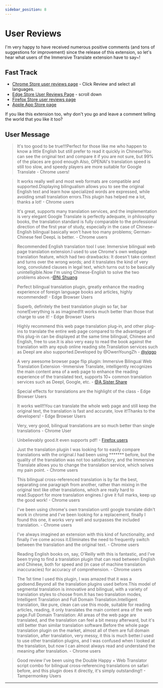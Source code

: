 ```yaml
---
sidebar_position: 8
---
```


# User Reviews

I'm very happy to have received numerous positive comments (and tons of suggestions for improvement) since the release of this extension, so let's hear what users of the Immersive Translate extension have to say\~!

## Fast Track

- [Chrome Store user reviews page](https://chrome.google.com/webstore/detail/immersive-translate/bpoadfkcbjbfhfodiogcnhhhpibjhbnh) - Click Review and select all languages.
- [Edge Store User Reviews Page](https://microsoftedge.microsoft.com/addons/detail/amkbmndfnliijdhojkpoglbnaaahippg) - scroll down
- [Firefox Store user reviews page](https://addons.mozilla.org/en-US/firefox/addon/immersive-translate/reviews/)
- [Apple App Store page](https://apps.apple.com/app/id6447957425)

If you like this extension too, why don't you go and leave a comment telling the world that you like it too?

<!-- ## media report

- Niche Software：[Immersive Translate - Bilingual translation tool that supports PDF, EPUB, and web pages and displays both the original and translated text](https://www.appinn.com/immersive-translate/)
- Bluepoint： [Immersive Translate - Google/Firefox Cross-Translation extension with support for multiple translation APIs ](https://www.landiannews.com/download/97161.html?utm_sources=ourl.co&utm_medium=social&utm_campaign=none) -->

## User Message

> It's too good to be true!!!Perfect for those like me who happen to know a little English but still prefer to read it quickly in Chinese!You can see the original text and compare it if you are not sure, but 99% of the places are good enough Also, OPENAI's translation speed is still too slow, and speedy players are more suitable for Google Translate - Chrome users!

> It works really well and most web formats are compatible and supported.Displaying bilingualism allows you to see the original English text and learn how specialized words are expressed, while avoiding small translation errors.This plugin has helped me a lot, thanks a lot! - Chrome users

> It's great, supports many translation services, and the implementation is very elegant Google Translate is perfectly adequate, in philosophy books, the translation standard is fully comparable to the professional direction of the first year of study, especially in the case of Chinese-English bilingual basically won't have too many problems; German-Chinese feel DeepL is better. - Chrome users

> Recommended English translation tool I use: Immersive bilingual web page translation extension.I used to use Chrome's own webpage translation feature, which had two drawbacks: It doesn't take context and turns over the wrong words; and it translates the kind of very long, convoluted clauses in legal text, which turns out to be basically unintelligible.Now I'm using Chinese-English to solve the two problems above.-[@Ni Shuang](https://twitter.com/nishuang/status/1623576540389822465)

> Perfect bilingual translation plugin, greatly enhance the reading experience of foreign language books and articles, highly recommended! - Edge Browser Users

> Superb, definitely the best translation plugin so far, bar none!Everything is as imagined!It works much better than those that charge to use it! - Edge Browser Users

> Highly recommend this web page translation plug-in, and other plug-ins to translate the entire web page compared to the advantages of this plug-in can be displayed at the same time bilingual, Chinese and English, free to use.It is also very easy to read the book against the translation with any epub online reading site.Translation services such as Deepl are also supported.Developed by @OwenYoungZh - [@viggo](https://twitter.com/decohack/status/1622175776274792449)

> A very awesome browser page flip plugin: Immersive Bilingual Web Translation Extension -Immersive Translate, intelligently recognizes the main content area of a web page to enhance the reading experience of the translated text, supports 10+ common translation services such as Deepl, Google, etc. - [@A Sister Share](https://twitter.com/abskoop/status/1619619066511241216)

> Special effects for translations are the highlight of the class - Edge Browser Users

> It works well!!You can translate the whole web page and still keep the original text, the translation is fast and accurate, love it!Thanks to the developers! - Edge Browser Users

> Very, very good, bilingual translations are so much better than single translations - Chrome User

> Unbelievably good.It even supports pdf! - [Firefox users](https://addons.mozilla.org/en-US/firefox/addon/immersive-translate/reviews/1923696/)

> Just the translation plugin I was looking for to easily compare translations with the original.I had been using \*\*\*\*\*\*\* before, but the quality of the translation was not too satisfactory, and the Immersive Translate allows you to change the translation service, which solves my pain point. - Chrome users

> This bilingual cross-referenced translation is by far the best, separating one paragraph from another, rather than mixing in the original text like other translations, which are really hard to read.Support for more translation engines.I give it full marks, keep up the good work! - Chrome users

> I've been using chrome's own translation until google translate didn't work in chrome and I've been looking for a replacement, finally I found this one, it works very well and surpasses the included translation. - Chrome users

> I've always imagined an extension with this kind of functionality, and finally I've come across it.Eliminates the need to frequently switch between the translation and the original text. - Chrome users

> Reading English books on, say, O'Reilly with this is fantastic, and I've been trying to find a translation plugin that can read between English and Chinese, both for speed and (in case of machine translation inaccuracies) for accuracy of comprehension. - Chrome users

> The 1st time I used this plugin, I was amazed that it was a godsend.Beyond all the translation plugins used before.This model of segmental translation is innovative and bilingual, with a variety of translation styles to choose from.It has two translation modes, Intelligent Translation and Full Domain Translation.Intelligent translation, like pure, clean can use this mode, suitable for reading articles, reading, it only translates the main content area of the web page.Full Domain Translation: All areas of the web page are translated, and the translation can feel a bit messy afterward, but it's still better than similar translation software.Before the whole page translation plugin on the market, almost all of them are full domain translation, after translation, very messy, it this is much better.I used to use other translation plugins, and I was confused when I looked at the translation, but now I can almost always read and understand the meaning after translation. - Chrome users

> Good review I've been using the Double Happy + Web Translator script combo for bilingual cross-referencing translations on safari before, and this plugin does it directly, it's simply outstanding!! - Tampermonkey Users

---

<!-- If you have something to say that you want to stay here, [edit](https://github.com/immersive-translate/immersive-translate/edit/main/docs/review.md) this Github source file to \~ -->

